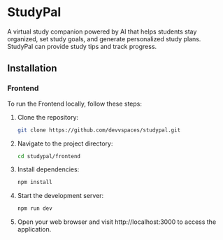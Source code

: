 # StudyPal

A virtual study companion powered by AI that helps students stay organized, set study goals, and generate personalized study plans. StudyPal can provide study tips and track progress.


## Installation
### Frontend
To run the Frontend locally, follow these steps:


1. Clone the repository:

   ```bash
   git clone https://github.com/devvspaces/studypal.git
2. Navigate to the project directory:
   ```bash
   cd studypal/frontend
3. Install dependencies:
   ```bash
   npm install
4. Start the development server:
   ```bash
   npm run dev
5. Open your web browser and visit http://localhost:3000 to access the application.

